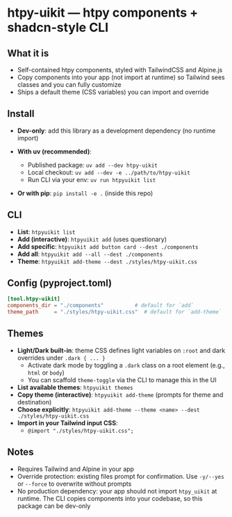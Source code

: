 # htpy-uikit — htpy components + shadcn-style CLI

## What it is

- Self-contained htpy components, styled with TailwindCSS and Alpine.js
- Copy components into your app (not import at runtime) so Tailwind sees classes and you can fully customize
- Ships a default theme (CSS variables) you can import and override

## Install

- **Dev-only**: add this library as a development dependency (no runtime import)

- **With uv (recommended)**:
  - Published package: `uv add --dev htpy-uikit`
  - Local checkout: `uv add --dev -e ../path/to/htpy-uikit`
  - Run CLI via your env: `uv run htpyuikit list`
- **Or with pip**: `pip install -e .` (inside this repo)

## CLI

- **List**: `htpyuikit list`
- **Add (interactive)**: `htpyuikit add` (uses questionary)
- **Add specific**: `htpyuikit add button card --dest ./components`
- **Add all**: `htpyuikit add --all --dest ./components`
- **Theme**: `htpyuikit add-theme --dest ./styles/htpy-uikit.css`

## Config (pyproject.toml)

```toml
[tool.htpy-uikit]
components_dir = "./components"          # default for `add`
theme_path     = "./styles/htpy-uikit.css"  # default for `add-theme`
```

## Themes

- **Light/Dark built-in**: theme CSS defines light variables on `:root` and dark overrides under `.dark { ... }`
  - Activate dark mode by toggling a `.dark` class on a root element (e.g., `html` or `body`)
  - You can scaffold `theme-toggle` via the CLI to manage this in the UI
- **List available themes**: `htpyuikit themes`
- **Copy theme (interactive)**: `htpyuikit add-theme` (prompts for theme and destination)
- **Choose explicitly**: `htpyuikit add-theme --theme <name> --dest ./styles/htpy-uikit.css`
- **Import in your Tailwind input CSS**:
  - `@import "./styles/htpy-uikit.css";`

## Notes

- Requires Tailwind and Alpine in your app
- Override protection: existing files prompt for confirmation. Use `-y/--yes` or `--force` to overwrite without prompts
- No production dependency: your app should not import `htpy_uikit` at runtime. The CLI copies components into your codebase, so this package can be dev-only
